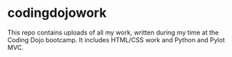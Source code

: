 # codingdojowork
This repo contains uploads of all my work, written during my time at the Coding Dojo bootcamp. It includes HTML/CSS work and Python and Pylot MVC.
